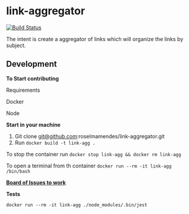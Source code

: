 # link-aggregator
[![Build Status](https://travis-ci.org/roselmamendes/link-aggregator.svg?branch=master)](https://travis-ci.org/roselmamendes/link-aggregator)

The intent is create a aggregator of links which will organize the links by subject.

## Development

**To Start contributing**

Requirements

Docker

Node

**Start in your machine**

1. Git clone git@github.com:roselmamendes/link-aggregator.git
2. Run `docker build -t link-agg .`

To stop the container run `docker stop link-agg && docker rm link-agg`

To open a terminal from th container `docker run --rm -it link-agg /bin/bash`

**[Board of Issues to work](https://github.com/roselmamendes/link-aggregator/projects/1)**

**Tests**

`docker run --rm -it link-agg ./node_modules/.bin/jest`

